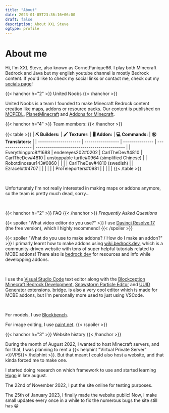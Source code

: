 ```yaml
---
title: "About"
date: 2023-01-05T23:36:16+06:00
draft: false
description: About XXL Steve
ogtype: profile
---
```


# About me

Hi, I'm XXL Steve, also known as CornetPanique86.
I play both Minecraft Bedrock and Java but my english youtube channel is mostly Bedrock content.
If you'd like to check my social links or contact me, check out my [socials page](/socials)!

{{< hanchor h="2" >}}
United Noobs
{{< /hanchor >}}

United Noobs is a team I founded to make Minecraft Bedrock content creation like maps, addons or resource packs.
Our content is published on [MCPEDL](https://mcpedl.com/user/cornetpanique86), [PlanetMinecraft](https://www.planetminecraft.com/member/united_noobs/) and [Addons for Minecraft](https://play.google.com/store/apps/details?id=com.kayenworks.mcpeaddons).

{{< hanchor h="4" >}}
Team members:
{{< /hanchor >}}

{{< table >}}
| **⛏️ Builders:**      | **🖌️ Texturer:** | **🖥️ Addon:**  | **💻 Commands:** | **㊗️ Translators:**                          |
| --------------------- | ----------------- | --------------- | ---------------- | -------------------------------------------- |
| Everythingpro8#1688   | endereyes202#0202 | CarlTheDev#4810 | CarlTheDev#4810  | unstoppable turtle#0964 (simplified Chinese) |
| Robotdinosaur143#0860 |                   |                 |                  | CarlTheDev#4810 (swedish)                    |
| Ezracelot#4707        |                   |                 |                  |                                              |
| ProTeleporters#0981   |                   |                 |                  |                                              |
{{< /table >}}

&nbsp;

Unfortunately I'm not really interested in making maps or addons anymore, so the team is pretty much dead, sorry...

&nbsp;

{{< hanchor h="2" >}}
FAQ
{{< /hanchor >}}
*Frequently Asked Questions*

{{< spoiler "What video editor do you use?" >}}
I use [Davinci Resolve 17](https://www.blackmagicdesign.com/products/davinciresolve/) (the free version), which I highly recommend!
{{< /spoiler >}}

{{< spoiler "What do you use to make addons? / How do I make an addon?" >}}
I primarly learnt how to make addons using [wiki.bedrock.dev](https://wiki.bedrock.dev), which is a community-driven website with tons of super helpful tutorials related to MCBE addons!
There also is [bedrock.dev](https://bedrock.dev) for resources and info while developping addons.

&nbsp;

I use the [Visual Studio Code](https://code.visualstudio.com/) text editor along with the [Blockception Minecraft Bedrock Development](https://marketplace.visualstudio.com/items?itemName=BlockceptionLtd.blockceptionvscodeminecraftbedrockdevelopmentextension), [Snowstorm Particle Editor](https://marketplace.visualstudio.com/items?itemName=JannisX11.snowstorm) and [UUID Generator](https://marketplace.visualstudio.com/items?itemName=netcorext.uuid-generator) extensions.
[bridge.](https://bridge-core.app/) is also a very cool editor which is made for MCBE addons, but I'm personally more used to just using VSCode.

&nbsp;

For models, I use [Blockbench](https://blockbench.net/).

For image editing, I use [paint.net](https://www.getpaint.net/).
{{< /spoiler >}}

{{< hanchor h="3" >}}
Website history
{{< /hanchor >}}

During the month of August 2022, I wanted to host Minecraft servers, and for that, I was planning to rent a {{< helphint "Virtual Private Server" >}}VPS{{< /helphint >}}. But that meant I could also host a website, and that kinda forced me to make one.

I started doing research on which framework to use and started learning [Hugo](https://gohugo.io) in late august.

The 22nd of November 2022, I put the site online for testing purposes.

The 25th of January 2023, I finally made the website public! Now, I make small updates every once in a while to fix the numerous bugs the site still has 😁
